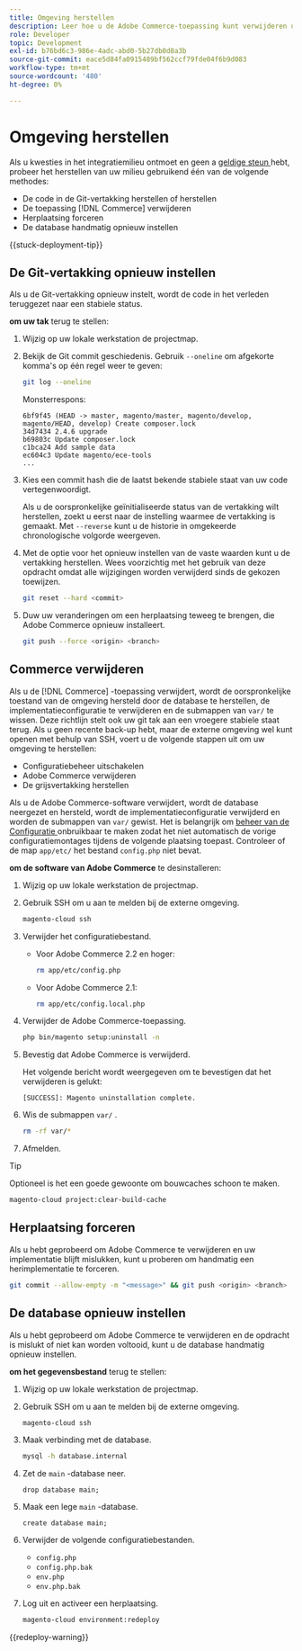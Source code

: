 ```yaml
---
title: Omgeving herstellen
description: Leer hoe u de Adobe Commerce-toepassing kunt verwijderen uit een cloudinfrastructuurproject en een omgeving kunt herstellen in een stabiele toestand.
role: Developer
topic: Development
exl-id: b76bd6c3-986e-4adc-abd0-5b27db0d8a3b
source-git-commit: eace5d84fa0915489bf562ccf79fde04f6b9d083
workflow-type: tm+mt
source-wordcount: '480'
ht-degree: 0%

---
```


# Omgeving herstellen

Als u kwesties in het integratiemilieu ontmoet en geen a [ geldige steun ](../storage/snapshots.md) hebt, probeer het herstellen van uw milieu gebruikend één van de volgende methodes:

- De code in de Git-vertakking herstellen of herstellen
- De toepassing [!DNL Commerce] verwijderen
- Herplaatsing forceren
- De database handmatig opnieuw instellen

{{stuck-deployment-tip}}

## De Git-vertakking opnieuw instellen

Als u de Git-vertakking opnieuw instelt, wordt de code in het verleden teruggezet naar een stabiele status.

**om uw tak** terug te stellen:

1. Wijzig op uw lokale werkstation de projectmap.

1. Bekijk de Git commit geschiedenis. Gebruik `--oneline` om afgekorte komma&#39;s op één regel weer te geven:

   ```bash
   git log --oneline
   ```

   Monsterrespons:

   ```terminal
   6bf9f45 (HEAD -> master, magento/master, magento/develop, magento/HEAD, develop) Create composer.lock
   34d7434 2.4.6 upgrade
   b69803c Update composer.lock
   c1bca24 Add sample data
   ec604c3 Update magento/ece-tools
   ...
   ```

1. Kies een commit hash die de laatst bekende stabiele staat van uw code vertegenwoordigt.

   Als u de oorspronkelijke geïnitialiseerde status van de vertakking wilt herstellen, zoekt u eerst naar de instelling waarmee de vertakking is gemaakt. Met `--reverse` kunt u de historie in omgekeerde chronologische volgorde weergeven.

1. Met de optie voor het opnieuw instellen van de vaste waarden kunt u de vertakking herstellen. Wees voorzichtig met het gebruik van deze opdracht omdat alle wijzigingen worden verwijderd sinds de gekozen toewijzen.

   ```bash
   git reset --hard <commit>
   ```

1. Duw uw veranderingen om een herplaatsing teweeg te brengen, die Adobe Commerce opnieuw installeert.

   ```bash
   git push --force <origin> <branch>
   ```

## Commerce verwijderen

Als u de [!DNL Commerce] -toepassing verwijdert, wordt de oorspronkelijke toestand van de omgeving hersteld door de database te herstellen, de implementatieconfiguratie te verwijderen en de submappen van `var/` te wissen. Deze richtlijn stelt ook uw git tak aan een vroegere stabiele staat terug. Als u geen recente back-up hebt, maar de externe omgeving wel kunt openen met behulp van SSH, voert u de volgende stappen uit om uw omgeving te herstellen:

- Configuratiebeheer uitschakelen
- Adobe Commerce verwijderen
- De grijsvertakking herstellen

Als u de Adobe Commerce-software verwijdert, wordt de database neergezet en hersteld, wordt de implementatieconfiguratie verwijderd en worden de submappen van `var/` gewist. Het is belangrijk om [ beheer van de Configuratie ](../store/store-settings.md) onbruikbaar te maken zodat het niet automatisch de vorige configuratiemontages tijdens de volgende plaatsing toepast. Controleer of de map `app/etc/` het bestand `config.php` niet bevat.

**om de software van Adobe Commerce** te desinstalleren:

1. Wijzig op uw lokale werkstation de projectmap.

1. Gebruik SSH om u aan te melden bij de externe omgeving.

   ```bash
   magento-cloud ssh
   ```

1. Verwijder het configuratiebestand.
   - Voor Adobe Commerce 2.2 en hoger:

     ```bash
     rm app/etc/config.php
     ```

   - Voor Adobe Commerce 2.1:

     ```bash
     rm app/etc/config.local.php
     ```

1. Verwijder de Adobe Commerce-toepassing.

   ```bash
   php bin/magento setup:uninstall -n
   ```

1. Bevestig dat Adobe Commerce is verwijderd.

   Het volgende bericht wordt weergegeven om te bevestigen dat het verwijderen is gelukt:

   ```terminal
   [SUCCESS]: Magento uninstallation complete.
   ```

1. Wis de submappen `var/` .

   ```bash
   rm -rf var/*
   ```

1. Afmelden.

>[!TIP]
>
>Optioneel is het een goede gewoonte om bouwcaches schoon te maken.
>
>```bash
>magento-cloud project:clear-build-cache
>```

## Herplaatsing forceren

Als u hebt geprobeerd om Adobe Commerce te verwijderen en uw implementatie blijft mislukken, kunt u proberen om handmatig een herimplementatie te forceren.

```bash
git commit --allow-empty -m "<message>" && git push <origin> <branch>
```

## De database opnieuw instellen

Als u hebt geprobeerd om Adobe Commerce te verwijderen en de opdracht is mislukt of niet kan worden voltooid, kunt u de database handmatig opnieuw instellen.

**om het gegevensbestand** terug te stellen:

1. Wijzig op uw lokale werkstation de projectmap.

1. Gebruik SSH om u aan te melden bij de externe omgeving.

   ```bash
   magento-cloud ssh
   ```

1. Maak verbinding met de database.

   ```bash
   mysql -h database.internal
   ```

1. Zet de `main` -database neer.

   ```shell
   drop database main;
   ```

1. Maak een lege `main` -database.

   ```shell
   create database main;
   ```

1. Verwijder de volgende configuratiebestanden.

   - `config.php`
   - `config.php.bak`
   - `env.php`
   - `env.php.bak`

1. Log uit en activeer een herplaatsing.

   ```bash
   magento-cloud environment:redeploy
   ```

{{redeploy-warning}}
